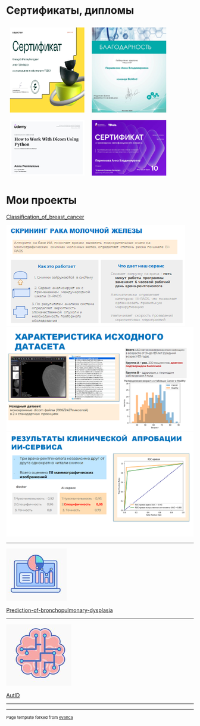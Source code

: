 # Сертификаты, дипломы 

<div style="display: flex; flex-wrap: wrap;">
  <img src="images/сертификат_х.jpg?raw=true" style="width: 200px; margin: 10px;"/>
  <img src="images/Благодарность.jpg?raw=true" style="width: 200px; margin: 10px;"/>
  <img src="images/серт.jpg?raw=true" style="width: 200px; margin: 10px;"/>
  <img src="images/Пермякова Анна Владимировна_серификат РТ_page-0001.jpg?raw=true" style="width: 200px; margin: 10px;"/>
</div>



# Мои проекты


[Classification_of_breast_cancer](https://github.com/annapermiakova/Stream-it_model_cancer_mammae/)


<img src="images/1.1.3.png?raw=true"/> 

<img src="images/1.1.5.png?raw=true"/> 

 <img src="images/1.1.4.png?raw=true"/> 
 
---
<img src="images/2.png?raw=true"/>

[Prediction-of-bronchopulmonary-dysplasia](https://github.com/annapermiakova/Prediction-of-bronchopulmonary-dysplasia/)


---
<img src="images/3.png?raw=true"/>

[AutID](https://github.com/annapermiakova/AutID/)



---




---
<p style="font-size:11px">Page template forked from <a href="https://github.com/evanca/quick-portfolio">evanca</a></p>
<!-- Remove above link if you don't want to attibute -->
